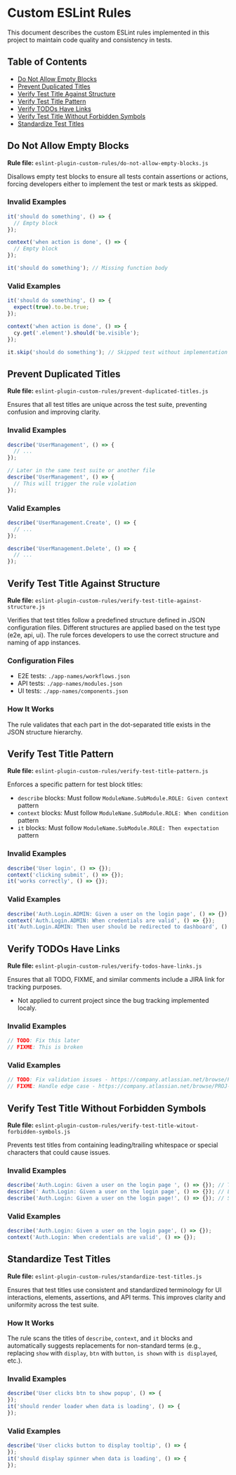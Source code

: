 # Custom ESLint Rules

This document describes the custom ESLint rules implemented in this project to maintain code quality and consistency in
tests.

## Table of Contents

- [Do Not Allow Empty Blocks](#do-not-allow-empty-blocks)
- [Prevent Duplicated Titles](#prevent-duplicated-titles)
- [Verify Test Title Against Structure](#verify-test-title-against-structure)
- [Verify Test Title Pattern](#verify-test-title-pattern)
- [Verify TODOs Have Links](#verify-todos-have-links)
- [Verify Test Title Without Forbidden Symbols](#verify-test-title-without-forbidden-symbols)
- [Standardize Test Titles](#standardize-test-titles)

## Do Not Allow Empty Blocks

**Rule file:** `eslint-plugin-custom-rules/do-not-allow-empty-blocks.js`

Disallows empty test blocks to ensure all tests contain assertions or actions, forcing developers either to implement
the test or mark tests as skipped.

### Invalid Examples

```javascript
it('should do something', () => {
  // Empty block
});

context('when action is done', () => {
  // Empty block
});

it('should do something'); // Missing function body
```

### Valid Examples

```javascript
it('should do something', () => {
  expect(true).to.be.true;
});

context('when action is done', () => {
  cy.get('.element').should('be.visible');
});

it.skip('should do something'); // Skipped test without implementation is allowed
```

## Prevent Duplicated Titles

**Rule file:** `eslint-plugin-custom-rules/prevent-duplicated-titles.js`

Ensures that all test titles are unique across the test suite, preventing confusion and improving clarity.

### Invalid Examples

```javascript
describe('UserManagement', () => {
  // ...
});

// Later in the same test suite or another file
describe('UserManagement', () => {
  // This will trigger the rule violation
});
```

### Valid Examples

```javascript
describe('UserManagement.Create', () => {
  // ...
});

describe('UserManagement.Delete', () => {
  // ...
});
```

## Verify Test Title Against Structure

**Rule file:** `eslint-plugin-custom-rules/verify-test-title-against-structure.js`

Verifies that test titles follow a predefined structure defined in JSON configuration files. Different structures are
applied based on the test type (e2e, api, ui). The rule forces developers to use the correct structure and naming of app instances.

### Configuration Files

- E2E tests: `./app-names/workflows.json`
- API tests: `./app-names/modules.json`
- UI tests: `./app-names/components.json`

### How It Works

The rule validates that each part in the dot-separated title exists in the JSON structure hierarchy.

## Verify Test Title Pattern

**Rule file:** `eslint-plugin-custom-rules/verify-test-title-pattern.js`

Enforces a specific pattern for test block titles:

- `describe` blocks: Must follow `ModuleName.SubModule.ROLE: Given context` pattern
- `context` blocks: Must follow `ModuleName.SubModule.ROLE: When condition` pattern
- `it` blocks: Must follow `ModuleName.SubModule.ROLE: Then expectation` pattern

### Invalid Examples

```javascript
describe('User login', () => {});
context('clicking submit', () => {});
it('works correctly', () => {});
```

### Valid Examples

```javascript
describe('Auth.Login.ADMIN: Given a user on the login page', () => {});
context('Auth.Login.ADMIN: When credentials are valid', () => {});
it('Auth.Login.ADMIN: Then user should be redirected to dashboard', () => {});
```

## Verify TODOs Have Links

**Rule file:** `eslint-plugin-custom-rules/verify-todos-have-links.js`

Ensures that all TODO, FIXME, and similar comments include a JIRA link for tracking purposes.

- Not applied to current project since the bug tracking implemented localy.

### Invalid Examples

```javascript
// TODO: Fix this later
// FIXME: This is broken
```

### Valid Examples

```javascript
// TODO: Fix validation issues - https://company.atlassian.net/browse/PROJ-123
// FIXME: Handle edge case - https://company.atlassian.net/browse/PROJ-456
```

## Verify Test Title Without Forbidden Symbols

**Rule file:** `eslint-plugin-custom-rules/verify-test-title-witout-forbidden-symbols.js`

Prevents test titles from containing leading/trailing whitespace or special characters that could cause issues.

### Invalid Examples

```javascript
describe('Auth.Login: Given a user on the login page ', () => {}); // Trailing space
describe(' Auth.Login: Given a user on the login page', () => {}); // Leading space
describe('Auth.Login: Given a user on the login page!', () => {}); // Special character "!"
```

### Valid Examples

```javascript
describe('Auth.Login: Given a user on the login page', () => {});
context('Auth.Login: When credentials are valid', () => {});
```

## Standardize Test Titles

**Rule file:** `eslint-plugin-custom-rules/standardize-test-titles.js`

Ensures that test titles use consistent and standardized terminology for UI interactions, elements, assertions, and API terms. This improves clarity and uniformity across the test suite.

### How It Works

The rule scans the titles of `describe`, `context`, and `it` blocks and automatically suggests replacements for non-standard terms (e.g., replacing `show` with `display`, `btn` with `button`, `is shown` with `is displayed`, etc.).

### Invalid Examples

```javascript
describe('User clicks btn to show popup', () => {
});
it('should render loader when data is loading', () => {
});
```

### Valid Examples

```javascript
describe('User clicks button to display tooltip', () => {
});
it('should display spinner when data is loading', () => {
});
```
